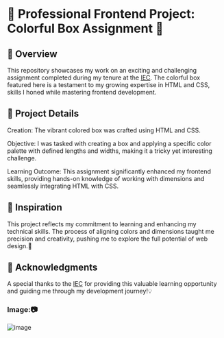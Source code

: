 # 🎉 Professional Frontend Project: Colorful Box Assignment 🌟

## 📝 Overview

This repository showcases my work on an exciting and challenging assignment completed during my tenure at the [IEC](https://iec.org.pk/). The colorful box featured here is a testament to my growing expertise in HTML and CSS, skills I honed while mastering frontend development.

## 🎨 Project Details





Creation: The vibrant colored box was crafted using HTML and CSS.



Objective: I was tasked with creating a box and applying a specific color palette with defined lengths and widths, making it a tricky yet interesting challenge.



Learning Outcome: This assignment significantly enhanced my frontend skills, providing hands-on knowledge of working with dimensions and seamlessly integrating HTML with CSS.

## 🚀 Inspiration

This project reflects my commitment to learning and enhancing my technical skills. The process of aligning colors and dimensions taught me precision and creativity, pushing me to explore the full potential of web design.🌈

## 🙌 Acknowledgments

A special thanks to the [IEC](https://iec.org.pk/) for providing this valuable learning opportunity and guiding me through my development journey!💡

### Image:📷

![image](https://github.com/user-attachments/assets/dd1eb40a-2694-48c9-b7ea-c914d7797262)

